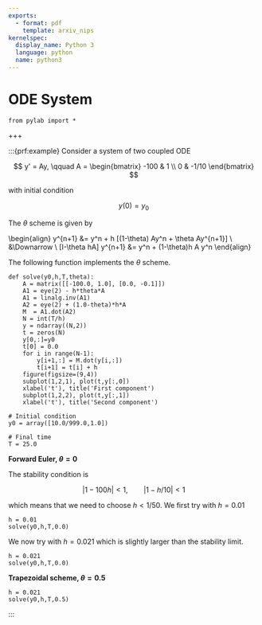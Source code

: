 ```yaml
---
exports:
  - format: pdf
    template: arxiv_nips
kernelspec:
  display_name: Python 3
  language: python
  name: python3
---
```


# ODE System

```{code-cell} ipython3
from pylab import *
```

+++

:::{prf:example}
Consider a system of two coupled ODE

$$
y' = Ay, \qquad A = \begin{bmatrix}
-100 & 1 \\
0 & -1/10 \end{bmatrix}
$$

with initial condition

$$
y(0) = y_0
$$

The $\theta$ scheme is given by

\begin{align}
y^{n+1} &= y^n + h [(1-\theta) Ay^n + \theta Ay^{n+1}] \\
&\Downarrow \\
[I-\theta hA] y^{n+1} &= y^n + (1-\theta)h A y^n
\end{align}

The following function implements the $\theta$ scheme.

```{code-cell} ipython3
def solve(y0,h,T,theta):
    A = matrix([[-100.0, 1.0], [0.0, -0.1]])
    A1 = eye(2) - h*theta*A
    A1 = linalg.inv(A1)
    A2 = eye(2) + (1.0-theta)*h*A
    M  = A1.dot(A2)
    N = int(T/h)
    y = ndarray((N,2))
    t = zeros(N)
    y[0,:]=y0
    t[0] = 0.0
    for i in range(N-1):
        y[i+1,:] = M.dot(y[i,:])
        t[i+1] = t[i] + h
    figure(figsize=(9,4))
    subplot(1,2,1), plot(t,y[:,0])
    xlabel('t'), title('First component')
    subplot(1,2,2), plot(t,y[:,1])
    xlabel('t'), title('Second component')
    
# Initial condition
y0 = array([10.0/999.0,1.0])

# Final time
T = 25.0
```

**Forward Euler, $\theta=0$**

The stability condition is

$$
|1-100h| < 1, \qquad |1-h/10| < 1
$$

which means that we need to choose $h < 1/50$. We first try with $h=0.01$

```{code-cell} ipython3
h = 0.01
solve(y0,h,T,0.0)
```

We now try with $h=0.021$ which is slightly larger than the stability limit.

```{code-cell} ipython3
h = 0.021
solve(y0,h,T,0.0)
```

**Trapezoidal scheme, $\theta = 0.5$**

```{code-cell} ipython3
h = 0.021
solve(y0,h,T,0.5)
```
:::
